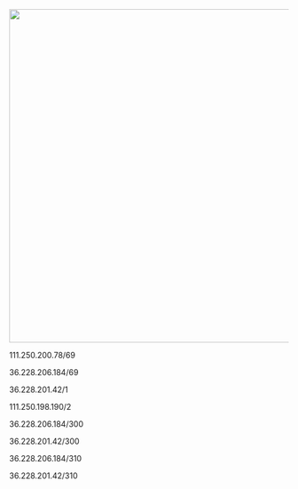 <div align="center"><img src="/img-2/swspip.jpg" width=600></div><p>


111.250.200.78/69<P><P>
36.228.206.184/69<P><P>
36.228.201.42/1<P><P>
111.250.198.190/2<P><P>
36.228.206.184/300<P><P>
36.228.201.42/300<P><P>
36.228.206.184/310<P><P>
36.228.201.42/310
